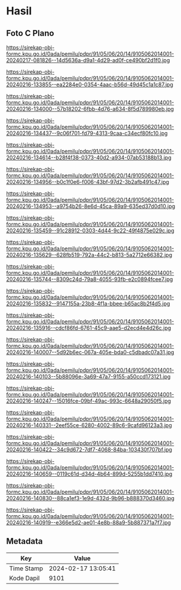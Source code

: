 # Hasil

## Foto C Plano

https://sirekap-obj-formc.kpu.go.id/0ada/pemilu/pdpr/91/05/06/20/14/9105062014001-20240217-081826--14d5636a-d9a1-4d29-ad0f-ce490bf2d1f0.jpg

https://sirekap-obj-formc.kpu.go.id/0ada/pemilu/pdpr/91/05/06/20/14/9105062014001-20240216-133855--ea2284e0-0354-4aac-b56d-49d45c1a1c87.jpg

https://sirekap-obj-formc.kpu.go.id/0ada/pemilu/pdpr/91/05/06/20/14/9105062014001-20240216-134000--57b18202-6fbb-4d76-a634-8f5d789980eb.jpg

https://sirekap-obj-formc.kpu.go.id/0ada/pemilu/pdpr/91/05/06/20/14/9105062014001-20240216-134437--9c06f701-fd79-4313-9caa-c34ecf80fc10.jpg

https://sirekap-obj-formc.kpu.go.id/0ada/pemilu/pdpr/91/05/06/20/14/9105062014001-20240216-134614--b28f4f38-0373-40d2-a934-07ab53188b13.jpg

https://sirekap-obj-formc.kpu.go.id/0ada/pemilu/pdpr/91/05/06/20/14/9105062014001-20240216-134956--b0c1f0e6-f006-43bf-97d2-3b2afb491c47.jpg

https://sirekap-obj-formc.kpu.go.id/0ada/pemilu/pdpr/91/05/06/20/14/9105062014001-20240216-134953--a9754b26-8e6d-45ca-89a9-635ed37d0d10.jpg

https://sirekap-obj-formc.kpu.go.id/0ada/pemilu/pdpr/91/05/06/20/14/9105062014001-20240216-135459--91c28912-0303-4d44-9c22-49f4875e029c.jpg

https://sirekap-obj-formc.kpu.go.id/0ada/pemilu/pdpr/91/05/06/20/14/9105062014001-20240216-135629--628fb519-792a-44c2-b813-5a2712e66382.jpg

https://sirekap-obj-formc.kpu.go.id/0ada/pemilu/pdpr/91/05/06/20/14/9105062014001-20240216-135744--8309c24d-79a8-4055-93fb-e2c0894fcee7.jpg

https://sirekap-obj-formc.kpu.go.id/0ada/pemilu/pdpr/91/05/06/20/14/9105062014001-20240216-135832--9147155a-23b8-4f1a-bbee-b65ac8b2f4d5.jpg

https://sirekap-obj-formc.kpu.go.id/0ada/pemilu/pdpr/91/05/06/20/14/9105062014001-20240216-135916--cdcf86fd-6761-45c9-aae5-d2ecd4e4d26c.jpg

https://sirekap-obj-formc.kpu.go.id/0ada/pemilu/pdpr/91/05/06/20/14/9105062014001-20240216-140007--5d92b6ec-067a-405e-bda0-c5dbadc07a31.jpg

https://sirekap-obj-formc.kpu.go.id/0ada/pemilu/pdpr/91/05/06/20/14/9105062014001-20240216-140103--5b88096e-3a69-47a7-9155-a50ccd173121.jpg

https://sirekap-obj-formc.kpu.go.id/0ada/pemilu/pdpr/91/05/06/20/14/9105062014001-20240216-140247--15016fce-09bf-49ac-993c-6648a29050f5.jpg

https://sirekap-obj-formc.kpu.go.id/0ada/pemilu/pdpr/91/05/06/20/14/9105062014001-20240216-140331--2eef55ce-6280-4002-89c6-9cafd96123a3.jpg

https://sirekap-obj-formc.kpu.go.id/0ada/pemilu/pdpr/91/05/06/20/14/9105062014001-20240216-140422--34c9d672-7df7-4068-84ba-103430f707bf.jpg

https://sirekap-obj-formc.kpu.go.id/0ada/pemilu/pdpr/91/05/06/20/14/9105062014001-20240216-140659--0119c61d-d34d-4b64-899d-5255b1dd7410.jpg

https://sirekap-obj-formc.kpu.go.id/0ada/pemilu/pdpr/91/05/06/20/14/9105062014001-20240216-140830--88ca1ef3-1e9d-432d-9b96-b888370d3460.jpg

https://sirekap-obj-formc.kpu.go.id/0ada/pemilu/pdpr/91/05/06/20/14/9105062014001-20240216-140919--e366e5d2-ae01-4e8b-88a9-5b887371a7f7.jpg


## Metadata

| Key        | Value               |
| ---------- | ------------------- |
| Time Stamp | 2024-02-17 13:05:41 |
| Kode Dapil | 9101                |



